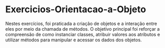 # Exercicios-Orientacao-a-Objeto
Nestes exercícios, foi praticada a criação de objetos e a interação entre eles por meio da chamada de métodos. O objetivo principal foi reforçar a compreensão de como instanciar classes, atribuir valores aos atributos e utilizar métodos para manipular e acessar os dados dos objetos.
